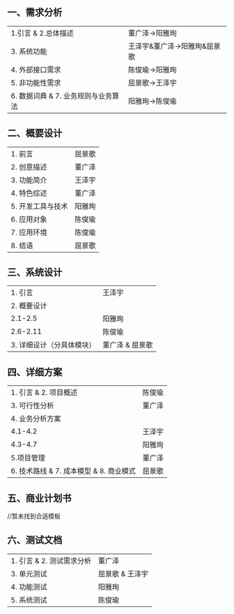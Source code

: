 ## 一、需求分析

|                                     |                              |
| ----------------------------------- | ---------------------------- |
| 1.引言 & 2.总体描述                 | 董广泽->阳雅珣               |
| 3. 系统功能                         | 王泽宇&董广泽->阳雅珣&屈景歌 |
| 4. 外部接口需求                     | 陈俊瑜->阳雅珣               |
| 5. 非功能性需求                     | 屈景歌->王泽宇               |
| 6. 数据词典 & 7. 业务规则与业务算法 | 阳雅珣->陈俊瑜               |

## 二、概要设计

|                   |        |
| ----------------- | ------ |
| 1. 前言           | 屈景歌 |
| 2. 创意描述       | 董广泽 |
| 3. 功能简介       | 王泽宇 |
| 4. 特色综述       | 董广泽 |
| 5. 开发工具与技术 | 阳雅珣 |
| 6. 应用对象       | 陈俊瑜 |
| 7. 应用环境       | 陈俊瑜 |
| 8. 结语           | 屈景歌 |

## 三、系统设计

|                           |                 |
| ------------------------- | --------------- |
| 1. 引言                   | 王泽宇          |
| 2. 概要设计               |                 |
| 2.1-2.5                   | 阳雅珣          |
| 2.6-2.11                  | 陈俊瑜          |
| 3. 详细设计（分具体模块） | 董广泽 & 屈景歌 |

## 四、详细方案

|                                         |        |
| --------------------------------------- | ------ |
| 1. 引言 & 2. 项目概述                   | 陈俊瑜 |
| 3. 可行性分析                           | 董广泽 |
| 4. 业务分析方案                         |        |
| 4.1-4.2                                 | 王泽宇 |
| 4.3-4.7                                 | 阳雅珣 |
| 5.项目管理                              | 董广泽 |
| 6. 技术路线 & 7. 成本模型 & 8. 商业模式 | 屈景歌 |



## 五、商业计划书

//暂未找到合适模板

## 六、测试文档

|                           |                 |
| ------------------------- | --------------- |
| 1. 引言 & 2. 测试需求分析 | 董广泽          |
| 3. 单元测试               | 屈景歌 & 王泽宇 |
| 4. 功能测试               | 阳雅珣          |
| 5. 系统测试               | 陈俊瑜          |



